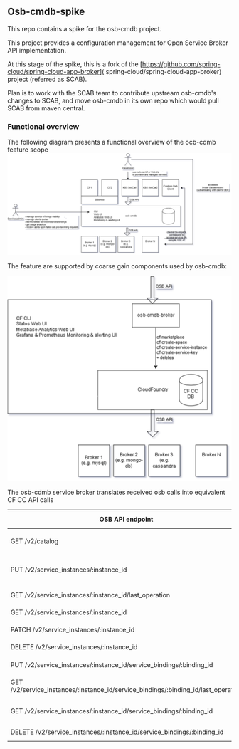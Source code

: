 
## Osb-cmdb-spike

This repo contains a spike for the osb-cmdb project.

This project provides a configuration management for Open Service Broker API implementation.

At this stage of the spike, this is a fork of the [https://github.com/spring-cloud/spring-cloud-app-broker]( spring-cloud/spring-cloud-app-broker) project (referred as SCAB).

Plan is to work with the SCAB team to contribute upstream osb-cmdb's changes to SCAB, and move osb-cmdb in its own repo which would pull SCAB from maven central.  

### Functional overview

The following diagram presents a functional overview of the ocb-cdmb feature scope
![Overview diagram](overview.png)

The feature are supported by coarse gain components used by osb-cmdb:

![Osb cmdb component diagrams](Osb-cmdb-zoom.png)

The osb-cdmb service broker translates received osb calls into equivalent CF CC API calls

OSB API endpoint | eq CF CLI UX
------------ | -------------
GET /v2/catalog | cf marketplace (WIP)
PUT /v2/service_instances/:instance_id | cf create-space (WIP) ; cf create-service
GET /v2/service_instances/:instance_id/last_operation | cf service (WIP)
GET /v2/service_instances/:instance_id | cf service (WIP)
PATCH /v2/service_instances/:instance_id | cf update-service
DELETE /v2/service_instances/:instance_id | cf delete-service
PUT /v2/service_instances/:instance_id/service_bindings/:binding_id | cf create-service-key
GET /v2/service_instances/:instance_id/service_bindings/:binding_id/last_operation | cf get-service-key (WIP)
GET /v2/service_instances/:instance_id/service_bindings/:binding_id | cf get-service-key (WIP)
DELETE /v2/service_instances/:instance_id/service_bindings/:binding_id | cf delete-service-key


